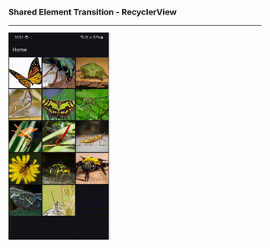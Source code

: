 ### Shared Element Transition - RecyclerView
--------

<img src="docs/sample.gif" height="413" width="200"></img>